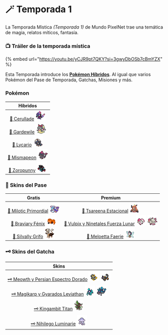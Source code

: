 # 🪄 Temporada 1

La Temporada Mística _(Temporada 1)_ de Mundo PixelNet trae una temática de magia, relatos míticos, fantasía.

### 📺 Tráiler de la temporada mística

{% embed url="https://youtu.be/yCJR9pt7QKY?si=3gwyDbOSb7cBmYZX" %}

Esta Temporada introduce los [**Pokémon Híbridos**](../../funciones/hibridos.md). Al igual que varios Pokémon del Pase de Temporada, Gatchas, Misiones y más.

### Pokémon

| Hibridos |
| :------: |
| [🧬 Cerullade](hibrido-cerullade.md) ![Sprite de Cerullade](../../images/pokemon/temporada-1/Cerullade-sprite.png)|
| [🧬 Gardewile](hibrido-gardewile.md) ![Sprite de Gardewile](../../images/pokemon/temporada-1/Gardewile-sprite.png)|
| [🧬 Lycario](hibrido-lycario.md) ![Sprite de Lycario](../../images/pokemon/temporada-1/Lycario-sprite.png)|
| [🧬 Mismapeon](hibrido-mismapeon.md) ![Sprite de Mismapeon](../../images/pokemon/temporada-1/Mismapeon-sprite.png)|
| [🧬 Zoropunny](hibrido-zoropunny.md) ![Sprite de Zoropunny](../../images/pokemon/temporada-1/Zoropunny-sprite.png)|

### 🥇 Skins del Pase

  | Gratis | Premium |
  | :----: | :----: |
  | [🥈 Milotic Primordial](pase-milotic-primordial.md) ![Sprite de Milotic Primordial](../../images/pokemon/temporada-1/Primordial1-sprite.png) | [🥇 Tsareena Estacional](pase-tsareena-estacional.md) ![Sprite de Tsareena Estacional](../../images/pokemon/temporada-1/Estacional1-sprite.png) |
  | [🥈 Braviary Fénix](pase-braviary-fenix.md) ![Sprite de Braviary Fénix](../../images/pokemon/temporada-1/Fenix-sprite.png) | [🥇 Vulpix y Ninetales Fuerza Lunar](pase-vulpix-ninetales-espiritu-lunar.md) ![Sprite de Vulpix Espiritu Lunar](../../images/pokemon/temporada-1/EspirituLunar1-sprite.png) ![Sprite de Ninetales Espiritu Lunar](../../images/pokemon/temporada-1/EspirituLunar2-sprite.png) |
  |[🥈 Silvally Grifo](pase-silvally-grifo.md) ![Sprite de Silvally Grifo](../../images/pokemon/temporada-1/Griffin-sprite.png)|[🥇 Meloetta Faerie](pase-meloetta-faerie.md) ![Sprite de Meloetta Faerie](../../images/pokemon/temporada-1/Faerie1-sprite.png)|

### 🗝️ Skins del Gatcha

| Skins |
| :---: |
| [🗝️ Meowth y Persian Espectro Dorado](gatcha-meowth-persian-espectro-dorado.md) ![Sprite de Meowth Espectro Dorado](../../images/pokemon/temporada-1/espectrodorado1-sprite.png) ![Sprite de Persian Espectro Dorado](../../images/pokemon/temporada-1/espectrodorado2-sprite.png)|
| [🗝️ Magikarp y Gyarados Leviathan](gatcha-magikarp-gyarados-leviathan.md) ![Sprite de Magikarp Leviathan](../../images/pokemon/temporada-1/leviathan1-sprite.png) ![Sprite de Gyarados Leviathan](../../images/pokemon/temporada-1/leviathan2-sprite.png)|
| [🗝️ Kingambit Titan](gatcha-kingambit-titan.md) ![Sprite de Kingambit Titan](../../images/pokemon/temporada-1/titan-sprite.png)|
| [🗝️ Nihilego Luminarie](gatcha-nihilego-luminarie.md) ![Sprite de Nihilego Luminarie](../../images/pokemon/temporada-1/luminarie-sprite.png)|
